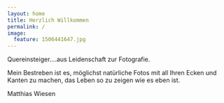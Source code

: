 ```yaml
---
layout: home
title: Herzlich Willkommen
permalink: /
image:
  feature: 1506441647.jpg
---
```


Quereinsteiger....aus Leidenschaft zur Fotografie.
 
Mein Bestreben ist es, möglichst natürliche Fotos mit all Ihren Ecken
und Kanten zu machen, das Leben so zu zeigen wie es eben ist.
 
Matthias Wiesen
